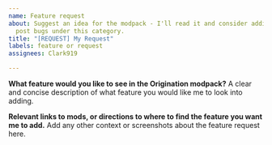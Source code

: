 ```yaml
---
name: Feature request
about: Suggest an idea for the modpack - I'll read it and consider adding it. Do not
  post bugs under this category.
title: "[REQUEST] My Request"
labels: feature or request
assignees: Clark919

---
```


**What feature would you like to see in the Origination modpack?**
A clear and concise description of what feature you would like me to look into adding.

**Relevant links to mods, or directions to where to find the feature you want me to add.**
Add any other context or screenshots about the feature request here.
